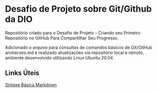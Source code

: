 # Desafio de Projeto sobre Git/Github da DIO

Repositório criado para o Desafio de Projeto - Criando seu Primeiro Repositório no GitHub Para Compartilhar Seu Progresso.

Adicionado o arquivo para consultas de comandos básicos de Git/GitHub anotacoes.md e realizado atualizações via repositório local e remoto, ambiente desenvolvido utilizando Linux Ubuntu 20.04.

## Links Úteis
[Sintaxe Básica Markdown](https://www.markdownguide.org/basic-syntax/)
